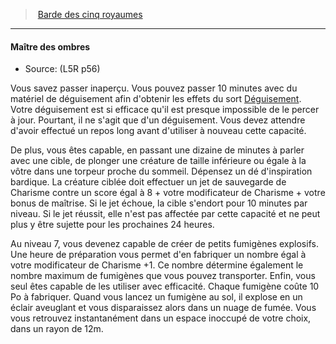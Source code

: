 ﻿---
!GenericItem
Name: Maître des ombres
Source: (L5R p56)
Id: l5r_bard_hd.md#maître-des-ombres
ParentLink: l5r_bard_hd.md#barde-des-cinq-royaumes
ParentName: Barde des cinq royaumes
NameLevel: 4
Attributes:
  Name: Maître des ombres
  Markdown: >+
    #### <!--Name-->Maître des ombres<!--/Name-->


    - Source: <!--Source-->(L5R p56)<!--/Source-->


    Vous savez passer inaperçu. Vous pouvez passer 10 minutes avec du matériel de déguisement afin d'obtenir les effets du sort [Déguisement](hd_spells_deguisement.md). Votre déguisement est si efficace qu'il est presque impossible de le percer à jour. Pourtant, il ne s'agit que d'un déguisement. Vous devez attendre d'avoir effectué un repos long avant d'utiliser à nouveau cette capacité.


    De plus, vous êtes capable, en passant une dizaine de minutes à parler avec une cible, de plonger une créature de taille inférieure ou égale à la vôtre dans une torpeur proche du sommeil. Dépensez un dé d'inspiration bardique. La créature ciblée doit effectuer un jet de sauvegarde de Charisme contre un score égal à 8 + votre modificateur de Charisme + votre bonus de maîtrise. Si le jet échoue, la cible s'endort pour 10 minutes par niveau. Si le jet réussit, elle n'est pas affectée par cette capacité et ne peut plus y être sujette pour les prochaines 24 heures.


    Au niveau 7, vous devenez capable de créer de petits fumigènes explosifs. Une heure de préparation vous permet d'en fabriquer un nombre égal à votre modificateur de Charisme +1. Ce nombre détermine également le nombre maximum de fumigènes que vous pouvez transporter. Enfin, vous seul êtes capable de les utiliser avec efficacité. Chaque fumigène coûte 10 Po à fabriquer. Quand vous lancez un fumigène au sol, il explose en un éclair aveuglant et vous disparaissez alors dans un nuage de fumée. Vous vous retrouvez instantanément dans un espace inoccupé de votre choix, dans un rayon de 12m.

  Source: (L5R p56)
AttributesDictionary: >+
  Name: Maître des ombres

  Markdown: >+

    #### <!--Name-->Maître des ombres<!--/Name-->





    - Source: <!--Source-->(L5R p56)<!--/Source-->





    Vous savez passer inaperçu. Vous pouvez passer 10 minutes avec du matériel de déguisement afin d'obtenir les effets du sort [Déguisement](hd_spells_deguisement.md). Votre déguisement est si efficace qu'il est presque impossible de le percer à jour. Pourtant, il ne s'agit que d'un déguisement. Vous devez attendre d'avoir effectué un repos long avant d'utiliser à nouveau cette capacité.





    De plus, vous êtes capable, en passant une dizaine de minutes à parler avec une cible, de plonger une créature de taille inférieure ou égale à la vôtre dans une torpeur proche du sommeil. Dépensez un dé d'inspiration bardique. La créature ciblée doit effectuer un jet de sauvegarde de Charisme contre un score égal à 8 + votre modificateur de Charisme + votre bonus de maîtrise. Si le jet échoue, la cible s'endort pour 10 minutes par niveau. Si le jet réussit, elle n'est pas affectée par cette capacité et ne peut plus y être sujette pour les prochaines 24 heures.





    Au niveau 7, vous devenez capable de créer de petits fumigènes explosifs. Une heure de préparation vous permet d'en fabriquer un nombre égal à votre modificateur de Charisme +1. Ce nombre détermine également le nombre maximum de fumigènes que vous pouvez transporter. Enfin, vous seul êtes capable de les utiliser avec efficacité. Chaque fumigène coûte 10 Po à fabriquer. Quand vous lancez un fumigène au sol, il explose en un éclair aveuglant et vous disparaissez alors dans un nuage de fumée. Vous vous retrouvez instantanément dans un espace inoccupé de votre choix, dans un rayon de 12m.



  Source: (L5R p56)

---
> [Barde des cinq royaumes](hd_l5r_bard.md)

---

#### Maître des ombres

- Source: (L5R p56)

Vous savez passer inaperçu. Vous pouvez passer 10 minutes avec du matériel de déguisement afin d'obtenir les effets du sort [Déguisement](hd_spells_deguisement.md). Votre déguisement est si efficace qu'il est presque impossible de le percer à jour. Pourtant, il ne s'agit que d'un déguisement. Vous devez attendre d'avoir effectué un repos long avant d'utiliser à nouveau cette capacité.

De plus, vous êtes capable, en passant une dizaine de minutes à parler avec une cible, de plonger une créature de taille inférieure ou égale à la vôtre dans une torpeur proche du sommeil. Dépensez un dé d'inspiration bardique. La créature ciblée doit effectuer un jet de sauvegarde de Charisme contre un score égal à 8 + votre modificateur de Charisme + votre bonus de maîtrise. Si le jet échoue, la cible s'endort pour 10 minutes par niveau. Si le jet réussit, elle n'est pas affectée par cette capacité et ne peut plus y être sujette pour les prochaines 24 heures.

Au niveau 7, vous devenez capable de créer de petits fumigènes explosifs. Une heure de préparation vous permet d'en fabriquer un nombre égal à votre modificateur de Charisme +1. Ce nombre détermine également le nombre maximum de fumigènes que vous pouvez transporter. Enfin, vous seul êtes capable de les utiliser avec efficacité. Chaque fumigène coûte 10 Po à fabriquer. Quand vous lancez un fumigène au sol, il explose en un éclair aveuglant et vous disparaissez alors dans un nuage de fumée. Vous vous retrouvez instantanément dans un espace inoccupé de votre choix, dans un rayon de 12m.

